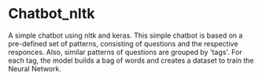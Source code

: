 # Chatbot_nltk
A simple chatbot using nltk and keras.
This simple chatbot is based on a pre-defined set of patterns, consisting of questions and the respective responces. Also, similar patterns of questions are grouped by 'tags'.
For each tag, the model builds a bag of words and creates a dataset to train the Neural Network. 
